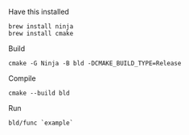 Have this installed
```
brew install ninja
brew install cmake
```

Build
```
cmake -G Ninja -B bld -DCMAKE_BUILD_TYPE=Release
```

Compile
```
cmake --build bld
```

Run
```
bld/func `example`
```